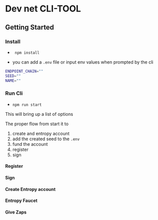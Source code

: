 # Dev net CLI-TOOL

## Getting Started

### Install

- ` npm install`

- you can add a `.env` file or input env values when prompted by the cli

```bash
ENDPOINT_CHAIN=""
SEED=""
NAME=""
```

### Run Cli

- `npm run start`

This will bring up a list of options

The proper flow from start it to

1. create and entropy account
2. add the created seed to the `.env`
3. fund the account
4. register
5. sign

#### Register

#### Sign

#### Create Entropy account

#### Entropy Faucet

#### Give Zaps
